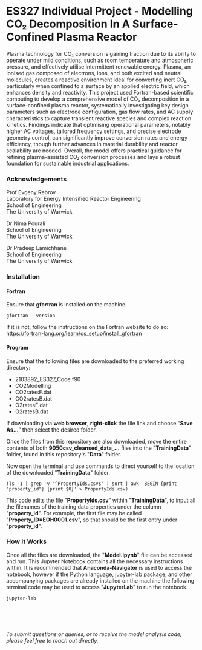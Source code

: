 # ES327 Individual Project - Modelling CO₂ Decomposition In A Surface-Confined Plasma Reactor
Plasma technology for CO₂ conversion is gaining traction due to its ability to operate under mild conditions, such as room temperature and atmospheric pressure, and effectively utilise intermittent renewable energy. Plasma, an ionised gas composed of electrons, ions, and both excited and neutral molecules, creates a reactive environment ideal for converting inert CO₂, particularly when confined to a surface by an applied electric field, which enhances density and reactivity. This project used Fortran-based scientific computing to develop a comprehensive model of CO₂ decomposition in a surface-confined plasma reactor, systematically investigating key design parameters such as electrode configuration, gas flow rates, and AC supply characteristics to capture transient reactive species and complex reaction kinetics. Findings indicate that optimising operational parameters, notably higher AC voltages, tailored frequency settings, and precise electrode geometry control, can significantly improve conversion rates and energy efficiency, though further advances in material durability and reactor scalability are needed. Overall, the model offers practical guidance for refining plasma-assisted CO₂ conversion processes and lays a robust foundation for sustainable industrial applications.

### Acknowledgements
Prof Evgeny Rebrov<br>
Laboratory for Energy Intensified Reactor Engineering<br>
School of Engineering<br>
The University of Warwick

Dr Nima Pourali<br>
School of Engineering<br>
The University of Warwick

Dr Pradeep Lamichhane<br>
School of Engineering<br>
The University of Warwick

### Installation
#### Fortran
Ensure that **gfortran** is installed on the machine.

```
gfortran --version
```
If it is not, follow the instructions on the Fortran website to do so: https://fortran-lang.org/learn/os_setup/install_gfortran

#### Program
Ensure that the following files are downloaded to the preferred working directory:
* 2103892_ES327_Code.f90
* CO2Modelling
* CO2ratesF.dat
* CO2ratesB.dat
* O2ratesF.dat
* O2ratesB.dat

If downloading via **web browser**, **right-click** the file link and choose “**Save As...**” then select the desired folder.


Once the files from this repository are also downloaded, move the entire contents of both **9050csv_cleansed_data_...** files into the "**TrainingData**" folder, found in this repository's "**Data**" folder. 

Now open the terminal and use commands to direct yourself to the location of the downloaded "**TrainingData**" folder.

```
(ls -1 | grep -v "^PropertyIds.csv$" | sort | awk 'BEGIN {print "property_id"} {print $0}' > PropertyIds.csv)
```

This code edits the file "**PropertyIds.csv**" within "**TrainingData**", to input all the filenames of the training data properties under the column "**property_id**". For example, the first file may be called "**Property_ID=EOH0001.csv**", so that should be the first entry under "**property_id**".

### How It Works
Once all the files are downloaded, the "**Model.ipynb**" file can be accessed and run. This Jupyter Notebook contains all the necessary instructions within. It is recommended that **Anaconda-Navigator** is used to access the notebook, however if the Python language, jupyter-lab package, and other accompanying packages are already installed on the machine the following terminal code may be used to access "**JupyterLab**" to run the notebook.

```
jupyter-lab
```
<br>
<br>
<br>

_To submit questions or queries, or to receive the model analysis code, please feel free to reach out directly._
